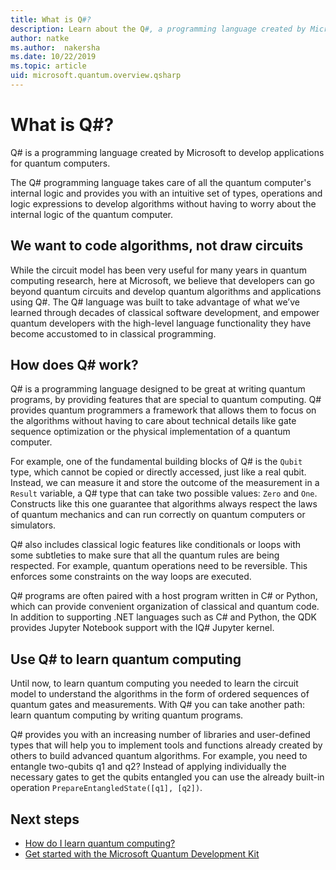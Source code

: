 ```yaml
---
title: What is Q#?
description: Learn about the Q#, a programming language created by Microsoft to develop applications for quantum computers
author: natke
ms.author:  nakersha
ms.date: 10/22/2019
ms.topic: article
uid: microsoft.quantum.overview.qsharp
---
```


# What is Q#?

Q# is a programming language created by Microsoft to develop applications for quantum computers.

The Q# programming language takes care of all the quantum computer's internal logic and provides you with an intuitive set of types, operations and logic expressions to develop algorithms without having to worry about the internal logic of the quantum computer.

## We want to code algorithms, not draw circuits

While the circuit model has been very useful for many years in quantum computing research, here at Microsoft, we believe that developers can go beyond quantum circuits and develop quantum algorithms and applications using Q#. The Q# language was built to take advantage of what we’ve learned through decades of classical software development, and empower quantum developers with the high-level language functionality they have become accustomed to in classical programming.

## How does Q# work?

Q# is a programming language designed to be great at writing quantum programs, by providing features that are special to quantum computing. Q# provides quantum programmers a framework that allows them to focus on the algorithms without having to care about technical details like gate sequence optimization or the physical implementation of a quantum computer.

For example, one of the fundamental building blocks of Q# is the `Qubit` type, which cannot be copied or directly accessed, just like a real qubit. Instead, we can measure it and store the outcome of the measurement in a `Result` variable, a Q# type that can take two possible values: `Zero` and `One`. Constructs like this one guarantee that algorithms always respect the laws of quantum mechanics and can run correctly on quantum computers or simulators.

Q# also includes classical logic features like conditionals or loops with some subtleties to make sure that all the quantum rules are being respected. For example, quantum operations need to be reversible. This enforces some constraints on the way loops are executed.

Q# programs are often paired with a host program written in C# or Python, which can provide convenient organization of classical and quantum code. In addition to supporting .NET languages such as C# and Python, the QDK provides Jupyter Notebook support with the IQ# Jupyter kernel.

## Use Q# to learn quantum computing

Until now, to learn quantum computing you needed to learn the circuit model to understand the algorithms in the form of ordered sequences of quantum gates and measurements. With Q# you can take another path: learn quantum computing by writing quantum programs.

Q# provides you with an increasing number of libraries and user-defined types that will help you to implement tools and functions already created by others to build advanced quantum algorithms. For example, you need to entangle two-qubits q1 and q2? Instead of applying individually the necessary gates to get the qubits entangled you can use the already built-in operation `PrepareEntangledState([q1], [q2])`.

## Next steps

* [How do I learn quantum computing?](xref:microsoft.quantum.overview.learn)
* [Get started with the Microsoft Quantum Development Kit](xref:microsoft.quantum.welcome)
